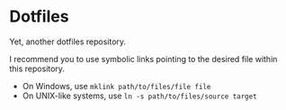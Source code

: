 # Dotfiles
Yet, another dotfiles repository.

I recommend you to use symbolic links pointing to the desired file within this
repository.

* On Windows, use `mklink path/to/files/file file`
* On UNIX-like systems, use `ln -s path/to/files/source target`


